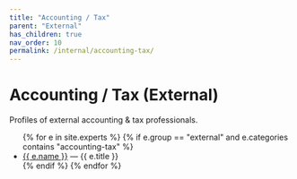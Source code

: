 ```yaml
---
title: "Accounting / Tax"
parent: "External"
has_children: true
nav_order: 10
permalink: /internal/accounting-tax/
---
```

# Accounting / Tax (External)
Profiles of external accounting & tax professionals.


<!-- BEGIN: expert-list external/accounting-tax (auto-generated) -->
<ul>
{% for e in site.experts %}
  {% if e.group == "external" and e.categories contains "accounting-tax" %}
    <li><a href="{{ e.url | relative_url }}">{{ e.name }}</a> — {{ e.title }}</li>
  {% endif %}
{% endfor %}
</ul>
<!-- END: expert-list external/accounting-tax -->

